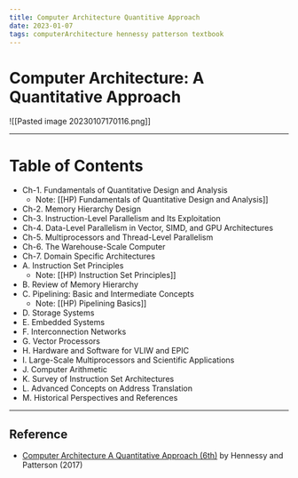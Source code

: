 ```yaml
---
title: Computer Architecture Quantitive Approach
date: 2023-01-07
tags: computerArchitecture hennessy patterson textbook
---
```


# Computer Architecture: A Quantitative Approach

![[Pasted image 20230107170116.png]]

---

# Table of Contents

- Ch-1. Fundamentals of Quantitative Design and Analysis
	- Note: [[HP) Fundamentals of Quantitative Design and Analysis]]
- Ch-2. Memory Hierarchy Design 
- Ch-3. Instruction-Level Parallelism and Its Exploitation  
- Ch-4. Data-Level Parallelism in Vector, SIMD, and GPU Architectures  
- Ch-5. Multiprocessors and Thread-Level Parallelism  
- Ch-6. The Warehouse-Scale Computer  
- Ch-7. Domain Specific Architectures  
- A. Instruction Set Principles  
	- Note: [[HP) Instruction Set Principles]]
- B. Review of Memory Hierarchy  
- C. Pipelining: Basic and Intermediate Concepts
	- Note: [[HP) Pipelining Basics]]
- D. Storage Systems  
- E. Embedded Systems  
- F. Interconnection Networks  
- G. Vector Processors  
- H. Hardware and Software for VLIW and EPIC  
- I. Large-Scale Multiprocessors and Scientific Applications  
- J. Computer Arithmetic  
- K. Survey of Instruction Set Architectures  
- L. Advanced Concepts on Address Translation  
- M. Historical Perspectives and References

---
## Reference
- [Computer Architecture A Quantitative Approach (6th)](https://www.elsevier.com/books/computer-architecture/hennessy/978-0-12-811905-1) by Hennessy and Patterson   (2017)